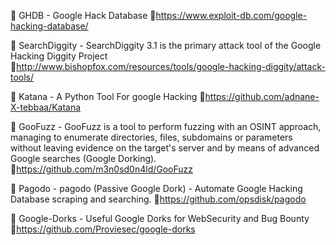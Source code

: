 🔹 GHDB - Google Hack Database
🔗https://www.exploit-db.com/google-hacking-database/

   🔹 SearchDiggity - SearchDiggity 3.1 is the primary attack tool of the Google Hacking Diggity Project
🔗http://www.bishopfox.com/resources/tools/google-hacking-diggity/attack-tools/

   🔹 Katana - A Python Tool For google Hacking
🔗https://github.com/adnane-X-tebbaa/Katana 
  
   🔹 GooFuzz - GooFuzz is a tool to perform fuzzing with an OSINT approach, managing to enumerate directories, files, subdomains or parameters without leaving evidence on the target's server and by means of advanced Google searches (Google Dorking).
🔗https://github.com/m3n0sd0n4ld/GooFuzz

  🔹 Pagodo - pagodo (Passive Google Dork) - Automate Google Hacking Database scraping and searching.
🔗https://github.com/opsdisk/pagodo

  🔹 Google-Dorks - Useful Google Dorks for WebSecurity and Bug Bounty
🔗https://github.com/Proviesec/google-dorks 
